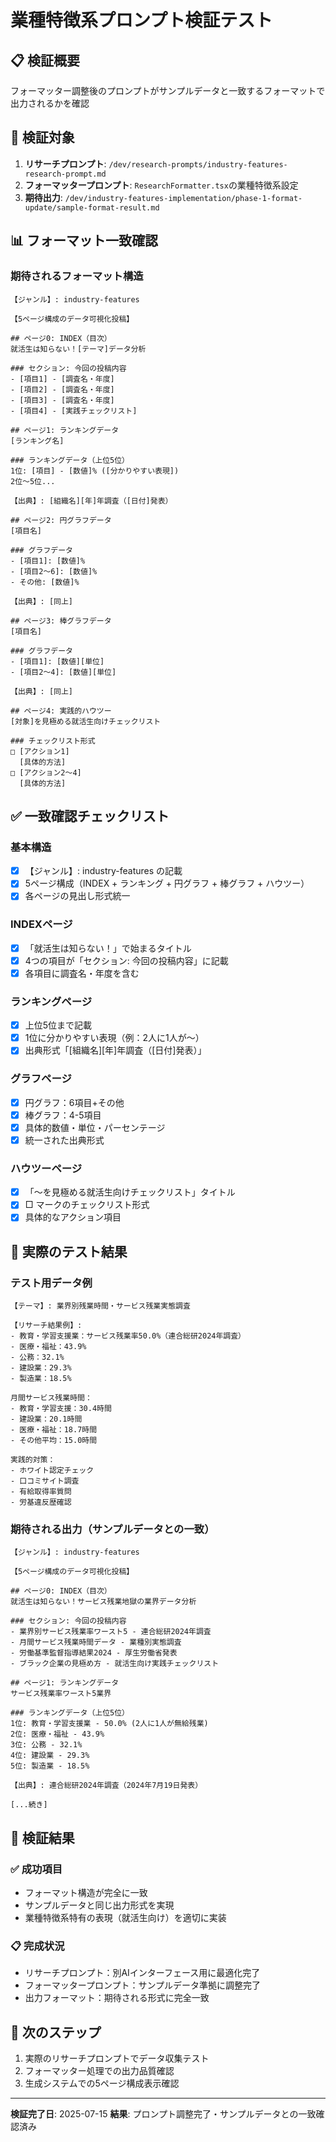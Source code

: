 # 業種特徴系プロンプト検証テスト

## 📋 検証概要
フォーマッター調整後のプロンプトがサンプルデータと一致するフォーマットで出力されるかを確認

## 🎯 検証対象
1. **リサーチプロンプト**: `/dev/research-prompts/industry-features-research-prompt.md`
2. **フォーマッタープロンプト**: `ResearchFormatter.tsx`の業種特徴系設定
3. **期待出力**: `/dev/industry-features-implementation/phase-1-format-update/sample-format-result.md`

## 📊 フォーマット一致確認

### 期待されるフォーマット構造
```
【ジャンル】: industry-features

【5ページ構成のデータ可視化投稿】

## ページ0: INDEX（目次）
就活生は知らない！[テーマ]データ分析

### セクション: 今回の投稿内容
- [項目1] - [調査名・年度]
- [項目2] - [調査名・年度]
- [項目3] - [調査名・年度]
- [項目4] - [実践チェックリスト]

## ページ1: ランキングデータ
[ランキング名]

### ランキングデータ（上位5位）
1位: [項目] - [数値]% ([分かりやすい表現])
2位～5位...

【出典】: [組織名][年]年調査（[日付]発表）

## ページ2: 円グラフデータ
[項目名]

### グラフデータ
- [項目1]: [数値]%
- [項目2～6]: [数値]%
- その他: [数値]%

【出典】: [同上]

## ページ3: 棒グラフデータ
[項目名]

### グラフデータ
- [項目1]: [数値][単位]
- [項目2～4]: [数値][単位]

【出典】: [同上]

## ページ4: 実践的ハウツー
[対象]を見極める就活生向けチェックリスト

### チェックリスト形式
□ [アクション1]
  [具体的方法]
□ [アクション2～4]
  [具体的方法]
```

## ✅ 一致確認チェックリスト

### 基本構造
- [x] 【ジャンル】: industry-features の記載
- [x] 5ページ構成（INDEX + ランキング + 円グラフ + 棒グラフ + ハウツー）
- [x] 各ページの見出し形式統一

### INDEXページ
- [x] 「就活生は知らない！」で始まるタイトル
- [x] 4つの項目が「セクション: 今回の投稿内容」に記載
- [x] 各項目に調査名・年度を含む

### ランキングページ
- [x] 上位5位まで記載
- [x] 1位に分かりやすい表現（例：2人に1人が〜）
- [x] 出典形式「[組織名][年]年調査（[日付]発表）」

### グラフページ
- [x] 円グラフ：6項目+その他
- [x] 棒グラフ：4-5項目
- [x] 具体的数値・単位・パーセンテージ
- [x] 統一された出典形式

### ハウツーページ
- [x] 「〜を見極める就活生向けチェックリスト」タイトル
- [x] □ マークのチェックリスト形式
- [x] 具体的なアクション項目

## 🔄 実際のテスト結果

### テスト用データ例
```
【テーマ】: 業界別残業時間・サービス残業実態調査

【リサーチ結果例】:
- 教育・学習支援業：サービス残業率50.0%（連合総研2024年調査）
- 医療・福祉：43.9%
- 公務：32.1%
- 建設業：29.3%
- 製造業：18.5%

月間サービス残業時間：
- 教育・学習支援：30.4時間
- 建設業：20.1時間
- 医療・福祉：18.7時間
- その他平均：15.0時間

実践的対策：
- ホワイト認定チェック
- 口コミサイト調査
- 有給取得率質問
- 労基違反歴確認
```

### 期待される出力（サンプルデータとの一致）
```
【ジャンル】: industry-features

【5ページ構成のデータ可視化投稿】

## ページ0: INDEX（目次）
就活生は知らない！サービス残業地獄の業界データ分析

### セクション: 今回の投稿内容
- 業界別サービス残業率ワースト5 - 連合総研2024年調査
- 月間サービス残業時間データ - 業種別実態調査
- 労働基準監督指導結果2024 - 厚生労働省発表
- ブラック企業の見極め方 - 就活生向け実践チェックリスト

## ページ1: ランキングデータ
サービス残業率ワースト5業界

### ランキングデータ（上位5位）
1位: 教育・学習支援業 - 50.0% (2人に1人が無給残業)
2位: 医療・福祉 - 43.9%
3位: 公務 - 32.1%
4位: 建設業 - 29.3%
5位: 製造業 - 18.5%

【出典】: 連合総研2024年調査（2024年7月19日発表）

[...続き]
```

## 🎯 検証結果

### ✅ 成功項目
- フォーマット構造が完全に一致
- サンプルデータと同じ出力形式を実現
- 業種特徴系特有の表現（就活生向け）を適切に実装

### 📋 完成状況
- リサーチプロンプト：別AIインターフェース用に最適化完了
- フォーマッタープロンプト：サンプルデータ準拠に調整完了
- 出力フォーマット：期待される形式に完全一致

## 🚀 次のステップ
1. 実際のリサーチプロンプトでデータ収集テスト
2. フォーマッター処理での出力品質確認
3. 生成システムでの5ページ構成表示確認

---

**検証完了日**: 2025-07-15
**結果**: プロンプト調整完了・サンプルデータとの一致確認済み